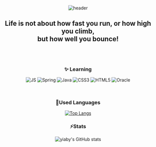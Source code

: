 <div align=center>

###
![header](https://capsule-render.vercel.app/api?type=waving&color=0:FDA5A5,100:4D0080&height=300&text=Welcome!&fontColor=FFDCEF&animation=fadeIn&fontSize=50&fontAlign=85)



## Life is not about how fast you run, or how high you climb, <br>but how well you bounce!

<br><br>

### ✨ Learning

 ![JS](https://img.shields.io/badge/JavaScript-F7DF1E?style=flat-square&logo=JavaScript&logoColor=white)
 ![Spring](https://img.shields.io/badge/Spring-6DB33F?style=flat-square&logo=Spring&logoColor=white)
 ![Java](https://img.shields.io/badge/Java-007396?style=flat-square&logo=Java&logoColor=white)
 ![CSS3](https://img.shields.io/badge/CSS3-1572B6?style=flat-square&logo=CSS3&logoColor=white)
 ![HTML5](https://img.shields.io/badge/HTML5-E34F26?style=flat-square&logo=HTML5&logoColor=white)
 ![Oracle](https://img.shields.io/badge/Oracle-F80000?style=flat-square&logo=Oracle&logoColor=white)
 
 <br>

### 🔭Used Languages

[![Top Langs](https://github-readme-stats.vercel.app/api/top-langs/?username=yiaby&layout=compact&theme=material-palenight)](https://github.com/yiaby/github-readme-stats)
<br>

### ⚡Stats

![yiaby's GitHub stats](https://github-readme-stats.vercel.app/api?username=yiaby&show_icons=true&theme=material-palenight)




<!--
**yiaby/yiaby** is a ✨ _special_ ✨ repository because its `README.md` (this file) appears on your GitHub profile.

Here are some ideas to get you started:

- 🔭 I’m currently working on ...
- 🌱 I’m currently learning ...
- 👯 I’m looking to collaborate on ...
- 🤔 I’m looking for help with ...
- 💬 Ask me about ...
- 📫 How to reach me: ...
- 😄 Pronouns: ...
- ⚡ Fun fact: ...
-->

 </div>
